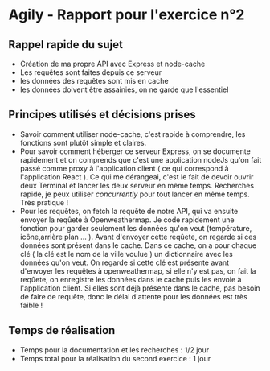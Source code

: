 # Agily - Rapport pour l'exercice n°2


## Rappel rapide du sujet 

- Création de ma propre API avec Express et node-cache
- Les requêtes sont faites depuis ce serveur
- les données des requêtes sont mis en cache
- les données doivent être assainies, on ne garde que l'essentiel

## Principes utilisés et décisions prises

- Savoir comment utiliser node-cache, c'est rapide à comprendre, les fonctions sont plutôt simple et claires.
- Pour savoir comment héberger ce serveur Express, on se documente rapidement et on comprends que c'est une application nodeJs qu'on fait passé comme proxy à l'application client ( ce qui correspond à l'application React ). Ce qui me dérangeai, c'est le fait de devoir ouvrir deux Terminal et lancer les deux serveur en même temps. Recherches rapide, je peux utiliser *concurrently* pour tout lancer en même temps. Très pratique !
- Pour les requêtes, on fetch la requête de notre API, qui va ensuite envoyer la reqûete à Openweathermap. Je code rapidement une fonction pour garder seulement les données qu'on veut (température, icône,arrière plan ... ). Avant d'envoyer cette reqûete, on regarde si ces données sont présent dans le cache. Dans ce cache, on a pour chaque clé ( la clé est le nom de la ville voulue ) un dictionnaire avec les données qu'on veut. On regarde si cette clé est présente avant d'envoyer les requêtes à openweathermap, si elle n'y est pas, on fait la reqûete, on enregistre les données dans le cache puis les envoie à l'application client. Si elles sont déjà présente dans le cache, pas besoin de faire de requête, donc le délai d'attente pour les données est très faible !

## Temps de réalisation

- Temps pour la documentation et les recherches : 1/2 jour
- Temps total pour la réalisation du second exercice : 1 jour
